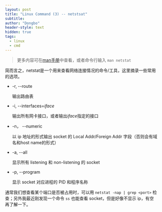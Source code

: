 ```yaml
---
layout: post
title: "Linux Command (3) -- netstsat"
subtitle: 
author: "Dongbo"
header-style: text
hidden: true
tags:
  - linux
  - cmd
---
```


> 更多内容可在[man手册][1]中查看，或者命令行输入 `man netstat`

简而言之，netstat是一个用来查看网络连接情况的命令/工具，这里摘录一些常用的选项。

- -r, --route 
    
    输出路由表

- -i, --interfaces=*iface*

    输出所有网卡接口，或者输出*iface*指定的接口

- -n， --numeric

    以 ip 地址的形式输出 socket 的 Local Addr/Foreign Addr 字段（否则会有域名和host name的形式）

- -a, --all 

    显示所有 listening 和 non-listening 的 socket

- -p, --program

    显示 socket 对应进程的 PID 和程序名称
    
通常我们想查看某个端口是否被占用时，可以用 `netstat -nap | grep <port>` 检查；另外我最近刚发现一个命令 `ss` 也能查看 socket，但是好像不显示 ip，有空再了解一下。

[1]: https://linux.die.net/man/8/netstat